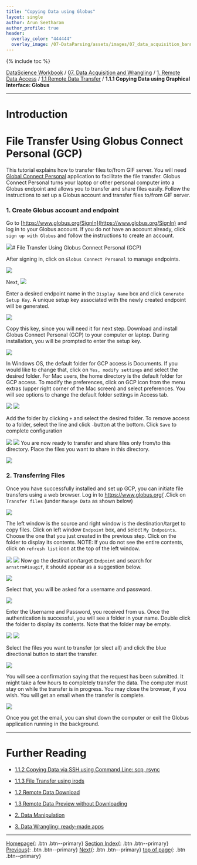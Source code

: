```yaml
---
title: "Copying Data using Globus"
layout: single
author: Arun Seetharam
author_profile: true
header:
  overlay_color: "444444"
  overlay_image: /07-DataParsing/assets/images/07_data_acquisition_banner.png
---
```


{% include toc %}

[DataScience Workbook](https://datascience.101workbook.org/) / [07. Data Acquisition and Wrangling](../00-DataParsing-LandingPage.md) / [1. Remote Data Access](01-remote-data-access.md) / [1.1 Remote Data Transfer](02-0-remote-data-transfer.md) / **1.1.1 Copying Data using Graphical Interface: Globus**

---


# Introduction

# File Transfer Using Globus Connect Personal (GCP)

This tutorial explains how to transfer files to/from GIF server. You will need [Global Connect Personal](https://www.globus.org/globus-connect-personal) application to facilitate the file transfer.
Globus Connect Personal turns your laptop or other personal computer into a Globus endpoint and allows you to transfer and share files easily. Follow the instructions to set up a Globus account and transfer files to/from GIF server.

### 1.	Create Globus account and endpoint ###
Go to [https://www.globus.org/SignIn](https://www.globus.org/SignIn) and log in to your Globus account. If you do not have an account already, click `sign up with Globus` and follow the instructions to create an account.

![](../assets/images/1.png)# File Transfer Using Globus Connect Personal (GCP)


After signing in, click on `Globus Connect Personal` to manage endpoints.

![](../assets/images/2.png)

Next,
![](../assets/images/3.png)


Enter a desired endpoint name in the `Display Name` box and click `Generate Setup Key`. A unique setup key associated with the newly created endpoint will be generated.

![](../assets/images/4.png)

Copy this key, since you will need it for next step. Download and install Globus Connect Personal (GCP) to your computer or laptop. During installation, you will be prompted to enter the setup key.

![](../assets/images/5.png)

In Windows OS, the default folder for GCP access is Documents. If you would like to change that, click on `Yes, modify settings` and select the desired folder. For Mac users, the home directory is the default folder for GCP access. To modify the preferences, click on GCP icon from the menu extras (upper right corner of the Mac screen) and select preferences. You will see options to change the default folder settings in Access tab.

![](../assets/images/6a.png) ![](/assets/images/6b.png)

Add the folder by clicking `+` and select the desired folder. To remove access to a folder, select the line and click `-`button at the bottom.   Click `Save` to complete configuration

![](../assets/images/7a.png) ![](/assets/images/7b.png)
You are now ready to transfer and share files only from/to this directory. Place the files you want to share in this directory.

![](../assets/images/8.png)

### 2.	Transferring Files ###
Once you have successfully installed and set up GCP, you can initiate file transfers using a web browser. Log in to https://www.globus.org/ .Click on `Transfer files` (under `Manage Data` as shown below)

 ![](../assets/images/9.png)

The left window is the source and right window is the destination/target to copy files.  Click on left window `Endpoint` box, and select `My Endpoints`. Choose the one that you just created in the previous step. Click on the folder to display its contents. NOTE: If you do not see the entire contents, click on `refresh list` icon at the top of the left window.

![](../assets/images/10.png)
![](../assets/images/11.png)
Now go the destination/target `Endpoint` and search for `arnstrm#isugif`, it should appear as a suggestion below.

![](../assets/images/12.png)

Select that, you will be asked for a username and password.

![](../assets/images/13.png)

Enter the Username and Password, you received from us. Once the authentication is successful, you will see a folder in your name. Double click the folder to display its contents. Note that the folder may be empty.

![](../assets/images/14a.png) ![](/assets/images/14b.png)

Select the files you want to transfer (or slect all) and click the blue directional button to start the transfer.

![](../assets/images/15.png)

You will see a confirmation saying that the request has been submitted. It might take a few hours to completely transfer the data. The computer must stay on while the transfer is in progress. You may close the browser, if you wish. You will get an email when the transfer is complete.

![](../assets/images/16.png)

Once you get the email, you can shut down the computer or exit the Globus application running in the background.







___
# Further Reading
* [1.1.2 Copying Data via SSH using Command Line: scp, rsync](02-2-tutorial-copy-ssh)
* [1.1.3 File Transfer using irods](02-3-tutorial-transfer-irods)

* [1.2 Remote Data Download](03-0-remote-data-download)
* [1.3 Remote Data Preview without Downloading](04-0-remote-data-preview)

* [2. Data Manipulation](../02-DATA-MANIPULATION/01-data-manipulation)
* [3. Data Wrangling: ready-made apps](../03-DATA-WRANGLING-APPS/00-data-wrangling-apps)

___

[Homepage](../../index.md){: .btn  .btn--primary}
[Section Index](../00-DataParsing-LandingPage){: .btn  .btn--primary}
[Previous](02-0-remote-data-transfer){: .btn  .btn--primary}
[Next](02-2-tutorial-copy-ssh){: .btn  .btn--primary}
[top of page](#introduction){: .btn  .btn--primary}
